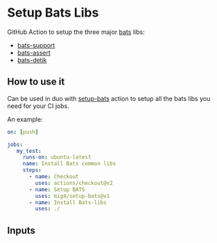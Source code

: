 # Setup Bats Libs

GitHub Action to setup the three major [bats](https://github.com/bats-core/bats-core) libs:

* [bats-support](https://github.com/bats-core/bats-support)
* [bats-assert](https://github.com/bats-core/bats-assert)
* [bats-detik](https://github.com/bats-core/bats-detik)

## How to use it

Can be used in duo with [setup-bats](https://github.com/mig4/setup-bats) action
to setup all the bats libs you need for your CI jobs.

An example:

``` yaml
on: [push]

jobs:
   my_test:
     runs-on: ubuntu-latest
     name: Install Bats common libs
     steps:
       - name: Checkout
         uses: actions/checkout@v2
       - name: Setup BATS
         uses: mig4/setup-bats@v1
       - name: Install Bats-libs
         uses: ./
```

## Inputs
